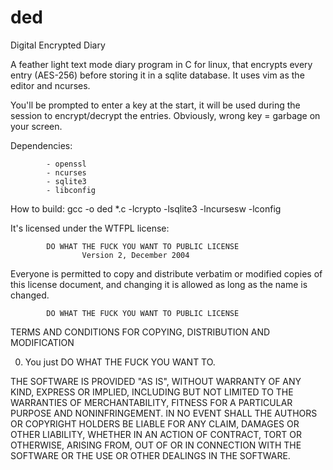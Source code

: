 # ded
Digital Encrypted Diary

A feather light text mode diary program in C for linux, that encrypts every entry (AES-256) before storing it in a sqlite database.
It uses vim as the editor and ncurses.

You'll be prompted to enter a key at the start, it will be used during the session to encrypt/decrypt the entries.
Obviously, wrong key = garbage on your screen.

Dependencies:

            - openssl
            - ncurses
            - sqlite3
            - libconfig
            
How to build:
            gcc -o ded *.c -lcrypto -lsqlite3 -lncursesw -lconfig

It's licensed under the WTFPL license:

            DO WHAT THE FUCK YOU WANT TO PUBLIC LICENSE
                    Version 2, December 2004
 Everyone is permitted to copy and distribute verbatim or modified
 copies of this license document, and changing it is allowed as long
 as the name is changed.

            DO WHAT THE FUCK YOU WANT TO PUBLIC LICENSE
   TERMS AND CONDITIONS FOR COPYING, DISTRIBUTION AND MODIFICATION

  0. You just DO WHAT THE FUCK YOU WANT TO.

THE SOFTWARE IS PROVIDED "AS IS", WITHOUT WARRANTY OF ANY KIND, EXPRESS OR
IMPLIED, INCLUDING BUT NOT LIMITED TO THE WARRANTIES OF MERCHANTABILITY,
FITNESS FOR A PARTICULAR PURPOSE AND NONINFRINGEMENT. IN NO EVENT SHALL THE
AUTHORS OR COPYRIGHT HOLDERS BE LIABLE FOR ANY CLAIM, DAMAGES OR OTHER
LIABILITY, WHETHER IN AN ACTION OF CONTRACT, TORT OR OTHERWISE, ARISING FROM,
OUT OF OR IN CONNECTION WITH THE SOFTWARE OR THE USE OR OTHER DEALINGS IN
THE SOFTWARE.
